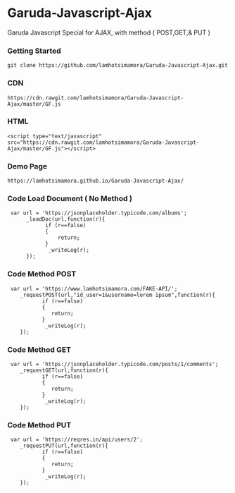 # Garuda-Javascript-Ajax

Garuda Javascript Special for AJAX, with method ( POST,GET,& PUT )

### Getting Started
```
git clone https://github.com/lamhotsimamora/Garuda-Javascript-Ajax.git
```

### CDN
```
https://cdn.rawgit.com/lamhotsimamora/Garuda-Javascript-Ajax/master/GF.js
```

### HTML
```
<script type="text/javascript" src="https://cdn.rawgit.com/lamhotsimamora/Garuda-Javascript-Ajax/master/GF.js"></script>
```

### Demo Page
```
https://lamhotsimamora.github.io/Garuda-Javascript-Ajax/
```


### Code Load Document ( No Method )
```
 var url = 'https://jsonplaceholder.typicode.com/albums';
	  _loadDoc(url,function(r){
	  		if (r==false)
	  		{
	  			return;
	  		}
	  		 _writeLog(r);
	  });
```

### Code Method POST
```
 var url = 'https://www.lamhotsimamora.com/FAKE-API/';
	_requestPOST(url,"id_user=1&username=lorem ipsum",function(r){
		   if (r==false)
		   {
		   	  return;
		   }
		    _writeLog(r);
	});
```

### Code Method GET
```
 var url = 'https://jsonplaceholder.typicode.com/posts/1/comments';
	_requestGET(url,function(r){
		   if (r==false)
		   {
		   	  return;
		   }
		    _writeLog(r);
	});
```

### Code Method PUT
```
 var url = 'https://reqres.in/api/users/2';
	_requestPUT(url,function(r){
		   if (r==false)
		   {
		   	  return;
		   }
		    _writeLog(r);
	});
```



